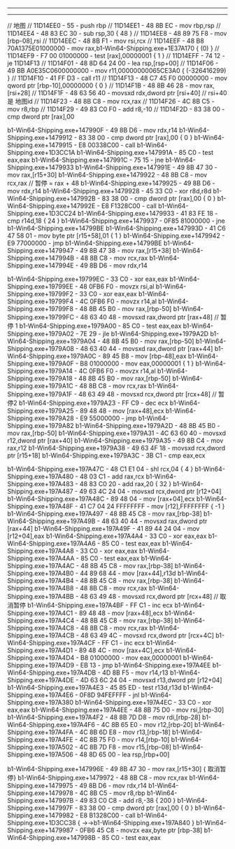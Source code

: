 

--------------------------------------------------------------------------------------------------------------------------------------------------------------------------------------------------------------------
--------------------------------------------------------------------------------------------------------------------------------------------------------------------------------------------------------------------


// 地图
// 11D14EE0 - 55                    - push rbp
// 11D14EE1 - 48 8B EC              - mov rbp,rsp
// 11D14EE4 - 48 83 EC 30           - sub rsp,30 { 48 }
// 11D14EE8 - 48 89 75 F8           - mov [rbp-08],rsi
// 11D14EEC - 48 8B F1              - mov rsi,rcx
// 11D14EEF - 48 B8 70A1375E01000000 - mov rax,b1-Win64-Shipping.exe+1E37A170 { (0) }
// 11D14EF9 - F7 00 01000000        - test [rax],00000001 { 1 }
// 11D14EFF - 74 12                 - je 11D14F13
// 11D14F01 - 48 8D 64 24 00        - lea rsp,[rsp+00]
// 11D14F06 - 49 BB A0E35C0600000000 - mov r11,00000000065CE3A0 { (-326416299) }
// 11D14F10 - 41 FF D3              - call r11
// 11D14F13 - 48 C7 45 F0 00000000  - mov qword ptr [rbp-10],00000000 { 0 }
// 11D14F1B - 48 8B 46 28           - mov rax,[rsi+28]
// 11D14F1F - 48 63 56 40           - movsxd  rdx,dword ptr [rsi+40] // rsi+40 是 地图id
// 11D14F23 - 48 8B C8              - mov rcx,rax
// 11D14F26 - 4C 8B C5              - mov r8,rbp
// 11D14F29 - 49 83 C0 F0           - add r8,-10
// 11D14F2D - 83 38 00              - cmp dword ptr [rax],00

<!-- 暂停状态 -->
b1-Win64-Shipping.exe+147990F - 49 8B D6              - mov rdx,r14
b1-Win64-Shipping.exe+1479912 - 83 38 00              - cmp dword ptr [rax],00 { 0 }
b1-Win64-Shipping.exe+1479915 - E8 00338C00           - call b1-Win64-Shipping.exe+1D3CC1A 
b1-Win64-Shipping.exe+147991A - 85 C0                 - test eax,eax
b1-Win64-Shipping.exe+147991C - 75 15                 - jne b1-Win64-Shipping.exe+1479933
b1-Win64-Shipping.exe+147991E - 49 8B 47 30           - mov rax,[r15+30] 
b1-Win64-Shipping.exe+1479922 - 48 8B C8              - mov rcx,rax // 暂停 = rax + 48
b1-Win64-Shipping.exe+1479925 - 49 8B D6              - mov rdx,r14
b1-Win64-Shipping.exe+1479928 - 45 33 C0              - xor r8d,r8d
b1-Win64-Shipping.exe+147992B - 83 38 00              - cmp dword ptr [rax],00 { 0 }
b1-Win64-Shipping.exe+147992E - E8 F1328C00           - call b1-Win64-Shipping.exe+1D3CC24 
b1-Win64-Shipping.exe+1479933 - 41 83 FE 18           - cmp r14d,18 { 24 }
b1-Win64-Shipping.exe+1479937 - 0F85 81000000         - jne b1-Win64-Shipping.exe+14799BE
b1-Win64-Shipping.exe+147993D - 41 C6 47 58 01        - mov byte ptr [r15+58],01 { 1 }
b1-Win64-Shipping.exe+1479942 - E9 77000000           - jmp b1-Win64-Shipping.exe+14799BE
b1-Win64-Shipping.exe+1479947 - 49 8B 47 38           - mov rax,[r15+38]
b1-Win64-Shipping.exe+147994B - 48 8B C8              - mov rcx,rax
b1-Win64-Shipping.exe+147994E - 49 8B D6              - mov rdx,r14



b1-Win64-Shipping.exe+19799EC - 33 C0                 - xor eax,eax
b1-Win64-Shipping.exe+19799EE - 48 0FB6 F0            - movzx rsi,al
b1-Win64-Shipping.exe+19799F2 - 33 C0                 - xor eax,eax
b1-Win64-Shipping.exe+19799F4 - 4C 0FB6 F0            - movzx r14,al
b1-Win64-Shipping.exe+19799F8 - 48 8B 45 B0           - mov rax,[rbp-50]
b1-Win64-Shipping.exe+19799FC - 48 63 40 48           - movsxd  rax,dword ptr [rax+48] // 暂停 1
b1-Win64-Shipping.exe+1979A00 - 85 C0                 - test eax,eax
b1-Win64-Shipping.exe+1979A02 - 7E 29                 - jle b1-Win64-Shipping.exe+1979A2D
b1-Win64-Shipping.exe+1979A04 - 48 8B 45 B0           - mov rax,[rbp-50]
b1-Win64-Shipping.exe+1979A08 - 48 63 40 44           - movsxd  rax,dword ptr [rax+44]
b1-Win64-Shipping.exe+1979A0C - 89 45 B8              - mov [rbp-48],eax
b1-Win64-Shipping.exe+1979A0F - B8 01000000           - mov eax,00000001 { 1 }
b1-Win64-Shipping.exe+1979A14 - 4C 0FB6 F0            - movzx r14,al
b1-Win64-Shipping.exe+1979A18 - 48 8B 45 B0           - mov rax,[rbp-50]
b1-Win64-Shipping.exe+1979A1C - 48 8B C8              - mov rcx,rax
b1-Win64-Shipping.exe+1979A1F - 48 63 49 48           - movsxd  rcx,dword ptr [rcx+48] // 暂停2
b1-Win64-Shipping.exe+1979A23 - FF C9                 - dec ecx
b1-Win64-Shipping.exe+1979A25 - 89 48 48              - mov [rax+48],ecx
b1-Win64-Shipping.exe+1979A28 - E9 55000000           - jmp b1-Win64-Shipping.exe+1979A82
b1-Win64-Shipping.exe+1979A2D - 48 8B 45 B0           - mov rax,[rbp-50]
b1-Win64-Shipping.exe+1979A31 - 4C 63 60 40           - movsxd  r12,dword ptr [rax+40]
b1-Win64-Shipping.exe+1979A35 - 49 8B C4              - mov rax,r12
b1-Win64-Shipping.exe+1979A38 - 49 63 4F 18           - movsxd  rcx,dword ptr [r15+18]
b1-Win64-Shipping.exe+1979A3C - 3B C1                 - cmp eax,ecx


<!-- 取消暂停 -->
b1-Win64-Shipping.exe+197A47C - 48 C1 E1 04           - shl rcx,04 { 4 }
b1-Win64-Shipping.exe+197A480 - 48 03 C1              - add rax,rcx
b1-Win64-Shipping.exe+197A483 - 48 83 C0 20           - add rax,20 { 32 }
b1-Win64-Shipping.exe+197A487 - 49 63 4C 24 04        - movsxd  rcx,dword ptr [r12+04]
b1-Win64-Shipping.exe+197A48C - 89 48 04              - mov [rax+04],ecx
b1-Win64-Shipping.exe+197A48F - 41 C7 04 24  FFFFFFFF - mov [r12],FFFFFFFF { -1 }
b1-Win64-Shipping.exe+197A497 - 48 8B 45 C8           - mov rax,[rbp-38]
b1-Win64-Shipping.exe+197A49B - 48 63 40 44           - movsxd  rax,dword ptr [rax+44]
b1-Win64-Shipping.exe+197A49F - 41 89 44 24 04        - mov [r12+04],eax
b1-Win64-Shipping.exe+197A4A4 - 33 C0                 - xor eax,eax
b1-Win64-Shipping.exe+197A4A6 - 85 C0                 - test eax,eax
b1-Win64-Shipping.exe+197A4A8 - 33 C0                 - xor eax,eax
b1-Win64-Shipping.exe+197A4AA - 85 C0                 - test eax,eax
b1-Win64-Shipping.exe+197A4AC - 48 8B 45 C8           - mov rax,[rbp-38]
b1-Win64-Shipping.exe+197A4B0 - 44 89 68 44           - mov [rax+44],r13d
b1-Win64-Shipping.exe+197A4B4 - 48 8B 45 C8           - mov rax,[rbp-38]
b1-Win64-Shipping.exe+197A4B8 - 48 8B C8              - mov rcx,rax
b1-Win64-Shipping.exe+197A4BB - 48 63 49 48           - movsxd  rcx,dword ptr [rcx+48] // 取消暂停
b1-Win64-Shipping.exe+197A4BF - FF C1                 - inc ecx
b1-Win64-Shipping.exe+197A4C1 - 89 48 48              - mov [rax+48],ecx
b1-Win64-Shipping.exe+197A4C4 - 48 8B 45 C8           - mov rax,[rbp-38]
b1-Win64-Shipping.exe+197A4C8 - 48 8B C8              - mov rcx,rax
b1-Win64-Shipping.exe+197A4CB - 48 63 49 4C           - movsxd  rcx,dword ptr [rcx+4C]
b1-Win64-Shipping.exe+197A4CF - FF C1                 - inc ecx
b1-Win64-Shipping.exe+197A4D1 - 89 48 4C              - mov [rax+4C],ecx
b1-Win64-Shipping.exe+197A4D4 - B8 01000000           - mov eax,00000001
b1-Win64-Shipping.exe+197A4D9 - EB 13                 - jmp b1-Win64-Shipping.exe+197A4EE
b1-Win64-Shipping.exe+197A4DB - 4D 8B F5              - mov r14,r13
b1-Win64-Shipping.exe+197A4DE - 4D 63 6C 24 04        - movsxd  r13,dword ptr [r12+04]
b1-Win64-Shipping.exe+197A4E3 - 45 85 ED              - test r13d,r13d
b1-Win64-Shipping.exe+197A4E6 - 0F8D 94FEFFFF         - jnl b1-Win64-Shipping.exe+197A380
b1-Win64-Shipping.exe+197A4EC - 33 C0                 - xor eax,eax
b1-Win64-Shipping.exe+197A4EE - 48 8B 75 D0           - mov rsi,[rbp-30]
b1-Win64-Shipping.exe+197A4F2 - 48 8B 7D D8           - mov rdi,[rbp-28]
b1-Win64-Shipping.exe+197A4F6 - 4C 8B 65 E0           - mov r12,[rbp-20]
b1-Win64-Shipping.exe+197A4FA - 4C 8B 6D E8           - mov r13,[rbp-18]
b1-Win64-Shipping.exe+197A4FE - 4C 8B 75 F0           - mov r14,[rbp-10]
b1-Win64-Shipping.exe+197A502 - 4C 8B 7D F8           - mov r15,[rbp-08]
b1-Win64-Shipping.exe+197A506 - 48 8D 65 00           - lea rsp,[rbp+00]


b1-Win64-Shipping.exe+147996E - 49 8B 47 30           - mov rax,[r15+30] { 取消暂停}
b1-Win64-Shipping.exe+1479972 - 48 8B C8              - mov rcx,rax
b1-Win64-Shipping.exe+1479975 - 49 8B D6              - mov rdx,r14
b1-Win64-Shipping.exe+1479978 - 4C 8B C5              - mov r8,rbp
b1-Win64-Shipping.exe+147997B - 49 83 C0 C8           - add r8,-38 { 200 }
b1-Win64-Shipping.exe+147997F - 83 38 00              - cmp dword ptr [rax],00 { 0 }
b1-Win64-Shipping.exe+1479982 - E8 B1328C00           - call b1-Win64-Shipping.exe+1D3CC38 { ->->b1-Win64-Shipping.exe+197A840 }
b1-Win64-Shipping.exe+1479987 - 0FB6 45 C8            - movzx eax,byte ptr [rbp-38]
b1-Win64-Shipping.exe+147998B - 85 C0                 - test eax,eax
